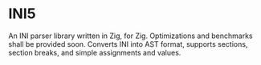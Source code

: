 # INI5

An INI parser library written in Zig, for Zig. Optimizations and benchmarks
shall be provided soon. Converts INI into AST format, supports sections, section
breaks, and simple assignments and values.
